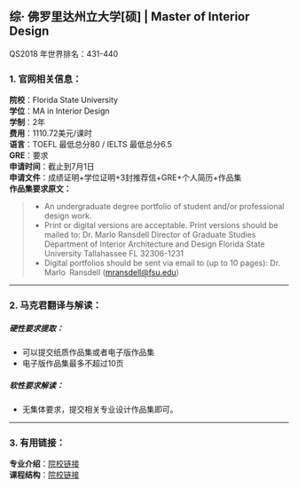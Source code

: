 ## 综· 佛罗里达州立大学[硕] | Master of Interior Design

QS2018 年世界排名：431-440  

### 1. 官网相关信息：

**院校**：Florida State University  
**学位**：MA in Interior Design  
**学制**：2年  
**费用**：1110.72美元/课时  
**语言**：TOEFL 最低总分80 / IELTS 最低总分6.5  
**GRE**：要求    
**申请时间**：截止到7月1日  
**申请文件**：成绩证明+学位证明+3封推荐信+GRE+个人简历+作品集  
**作品集要求原文：**   

> - An undergraduate degree portfolio of student and/or professional design work.   
> - Print or digital versions are acceptable. Print versions should be mailed to:
Dr. Marlo Ransdell
Director of Graduate Studies
Department of Interior Architecture and Design
Florida State University
Tallahassee FL 32306-1231
> - Digital portfolios should be sent via email to (up to 10 pages):
Dr. Marlo Ransdell (mransdell@fsu.edu)


---


### 2. 马克君翻译与解读：

##### 硬性要求提取：
- 可以提交纸质作品集或者电子版作品集
- 电子版作品集最多不超过10页


##### 软性要求解读：
- 无集体要求，提交相关专业设计作品集即可。


---


### 3. 有用链接：

**专业介绍**：[院校链接](http://interiordesign.fsu.edu/programs/graduate-program/master-of-science-advanced-professional/)  
**课程结构**：[院校链接](http://interiordesign.fsu.edu/programs/graduate-program/master-of-science-advanced-professional/)
